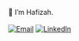 👋 I’m Hafizah.<br><br>
[<img alt="Email" src="https://img.shields.io/badge/Email-white.svg?&style=for-the-badge&logo=Gmail&logoColor=red" />](mailto:hafizah.rmli@gmail.com)
[<img alt="LinkedIn" src="https://img.shields.io/badge/LinkedIn-%230E76A8.svg?&style=for-the-badge&logo=LinkedIn&logoColor=white" />](https://www.linkedin.com/in/hfzhrmli/)

<!---
Hafiiii/Hafiiii is a ✨ special ✨ repository because its `README.md` (this file) appears on your GitHub profile.
You can click the Preview link to take a look at your changes.
--->

